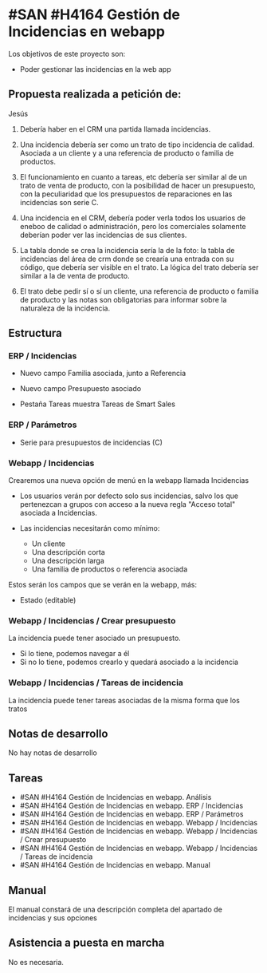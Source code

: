 # #SAN #H4164 Gestión de Incidencias en webapp

Los objetivos de este proyecto son:
+ Poder gestionar las incidencias en la web app

## Propuesta realizada a petición de:
Jesús

1. Debería haber en el CRM una partida llamada incidencias.

2. Una incidencia debería ser como un trato de tipo incidencia de calidad. Asociada a un cliente y a una referencia de producto o familia de productos.

3. El funcionamiento en cuanto a tareas, etc debería ser similar al de un trato de venta de producto, con la posibilidad de hacer un presupuesto, con la peculiaridad que los presupuestos de reparaciones en las incidencias son serie C.

4. Una incidencia en el CRM, debería poder verla todos los usuarios de eneboo de calidad o administración, pero los comerciales solamente deberían poder ver las incidencias de sus clientes.

5. La tabla donde se crea la incidencia sería la de la foto: la tabla de incidencias del área de crm donde se crearía una entrada con su código, que debería ser visible en el trato. La lógica del trato debería ser similar a la de venta de producto.

6. El trato debe pedir sí o sí un cliente, una referencia de producto o familia de producto y las notas son obligatorias para informar sobre la naturaleza de la incidencia.

## Estructura

### ERP / Incidencias
+ Nuevo campo Familia asociada, junto a Referencia
+ Nuevo campo Presupuesto asociado

+ Pestaña Tareas muestra Tareas de Smart Sales

### ERP / Parámetros
+ Serie para presupuestos de incidencias (C)

### Webapp / Incidencias
Crearemos una nueva opción de menú en la webapp llamada Incidencias
+ Los usuarios verán por defecto solo sus incidencias, salvo los que pertenezcan a grupos con acceso a la nueva regla "Acceso total" asociada a Incidencias.

+ Las incidencias necesitarán como mínimo:
    + Un cliente
    + Una descripción corta
    + Una descripción larga
    + Una familia de productos o referencia asociada

Estos serán los campos que se verán en la webapp, más:
+ Estado (editable)

### Webapp / Incidencias / Crear presupuesto
La incidencia puede tener asociado un presupuesto.
+ Si lo tiene, podemos navegar a él
+ Si no lo tiene, podemos crearlo y quedará asociado a la incidencia

### Webapp / Incidencias / Tareas de incidencia
La incidencia puede tener tareas asociadas de la misma forma que los tratos

## Notas de desarrollo
No hay notas de desarrollo

## Tareas
* #SAN #H4164 Gestión de Incidencias en webapp. Análisis
* #SAN #H4164 Gestión de Incidencias en webapp. ERP / Incidencias
* #SAN #H4164 Gestión de Incidencias en webapp. ERP / Parámetros
* #SAN #H4164 Gestión de Incidencias en webapp. Webapp / Incidencias
* #SAN #H4164 Gestión de Incidencias en webapp. Webapp / Incidencias / Crear presupuesto
* #SAN #H4164 Gestión de Incidencias en webapp. Webapp / Incidencias / Tareas de incidencia
* #SAN #H4164 Gestión de Incidencias en webapp. Manual

## Manual
El manual constará de una descripción completa del apartado de incidencias y sus opciones

## Asistencia a puesta en marcha
No es necesaria.